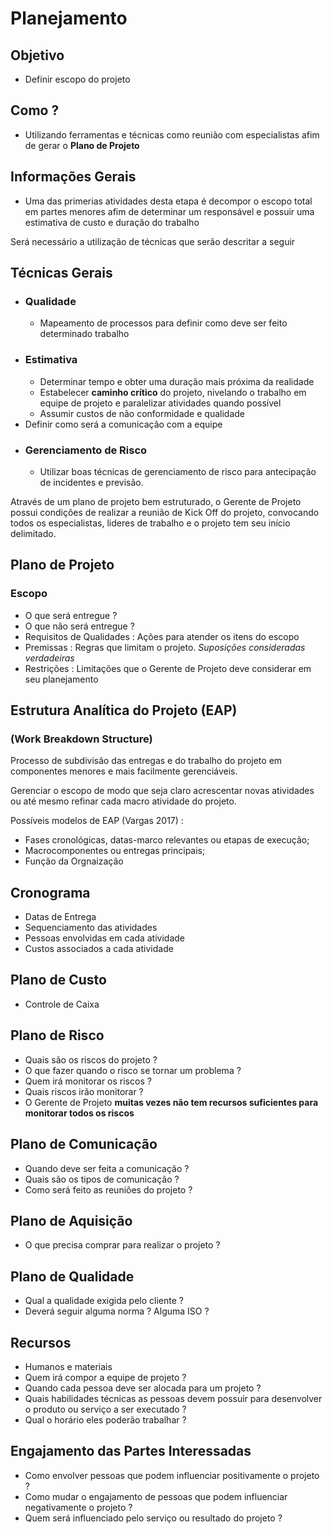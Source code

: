 # Planejamento 



## Objetivo 
- Definir escopo do projeto 

## Como ?
- Utilizando ferramentas e técnicas como reunião com especialistas afim de gerar o **Plano de Projeto** 


## Informações Gerais
* Uma das primerias atividades desta etapa é decompor o escopo total em partes menores afim de determinar um responsável e possuir uma estimativa de custo e duração do trabalho  


Será necessário a utilização de técnicas que serão descritar a seguir

## Técnicas Gerais
- ### Qualidade 
	- Mapeamento de processos para definir como deve ser feito determinado trabalho
- ### Estimativa 
	- Determinar tempo e obter uma duração mais próxima da realidade
	- Estabelecer **caminho crítico** do projeto,  nivelando o trabalho em equipe de projeto e paralelizar atividades quando possível 
	- Assumir custos de não conformidade e qualidade
- Definir como será a comunicação com a equipe 
- ### Gerenciamento de Risco 
	- Utilizar boas técnicas de gerenciamento de risco para antecipação de incidentes e previsão.

Através de um plano de projeto bem estruturado, o Gerente de
Projeto possui condições de realizar a reunião de Kick Off do
projeto, convocando todos os especialistas, lideres de trabalho e
o projeto tem seu início delimitado.


## Plano de Projeto

### Escopo 
- O que será entregue ? 
- O que não será entregue ? 
- Requisitos de Qualidades : Ações para atender os itens do escopo
- Premissas : Regras que limitam o projeto. *Suposições consideradas verdadeiras* 
- Restrições : Limitações que o Gerente de Projeto deve considerar em seu planejamento 




## Estrutura Analítica do Projeto (EAP)
### (Work Breakdown Structure) 


Processo de subdivisão das entregas e do trabalho do projeto em componentes menores e mais facilmente gerenciáveis.

Gerenciar o escopo de modo que seja claro acrescentar novas atividades ou até mesmo refinar cada macro atividade do projeto. 

Possíveis modelos de EAP (Vargas 2017) :
- Fases cronológicas, datas-marco relevantes ou etapas de execução;
- Macrocomponentes ou entregas principais;
- Função da Orgnaização 


## Cronograma 

- Datas de Entrega 
- Sequenciamento das atividades
- Pessoas envolvidas em cada atividade 
- Custos associados a cada atividade

## Plano de Custo 
- Controle de Caixa 

## Plano de Risco 
- Quais são os riscos do projeto ? 
- O que fazer quando o risco se tornar um problema ? 
- Quem irá monitorar os riscos ? 
- Quais riscos irão monitorar ? 
- O Gerente de Projeto **muitas vezes não tem recursos suficientes para monitorar todos os riscos**

## Plano de Comunicação 

- Quando deve ser feita a comunicação ? 
- Quais são os tipos de comunicação ? 
- Como será feito as reuniões do projeto ? 

## Plano de Aquisição 
- O que precisa comprar para realizar o projeto ? 


## Plano de Qualidade 
- Qual a qualidade exigida pelo cliente ?
- Deverá seguir alguma norma ? Alguma ISO ?

## Recursos 
- Humanos e materiais 
- Quem irá compor a equipe de projeto ? 
- Quando cada pessoa deve ser alocada para um projeto ? 
- Quais habilidades técnicas as pessoas devem possuir para desenvolver o produto ou serviço a ser executado ? 
- Qual o horário eles poderão trabalhar ? 

## Engajamento das Partes Interessadas

- Como envolver pessoas que podem influenciar positivamente o projeto ? 
- Como mudar o engajamento de pessoas que podem influenciar negativamente o projeto ? 
- Quem será influenciado pelo serviço ou resultado do projeto ? 



